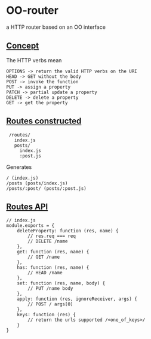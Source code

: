 # OO-router

a HTTP router based on an OO interface

## <a href="#concept" name="concept">Concept</a>

The HTTP verbs mean

    OPTIONS -> return the valid HTTP verbs on the URI
    HEAD -> GET without the body
    POST -> invoke the function
    PUT -> assign a property
    PATCH -> partial update a property
    DELETE -> delete a property
    GET -> get the property

## <a href="#routes" name="routes">Routes constructed</a>

     /routes/
       index.js 
       posts/
         index.js
         :post.js

Generates

    / (index.js)
    /posts (posts/index.js)
    /posts/:post/ (posts/:post.js)

## <a href="#api" name="api">Routes API</a>

    // index.js
    module.exports = {
        deleteProperty: function (res, name) {
            // res.req === req
            // DELETE /name
        },
        get: function (res, name) {
            // GET /name
        },
        has: function (res, name) {
            // HEAD /name
        },
        set: function (res, name, body) {
            // PUT /name body
        },
        apply: function (res, ignoreReceiver, args) {
            // POST / args[0]
        },
        keys: function (res) {
            // return the urls supported /<one_of_keys>/
        }
    }